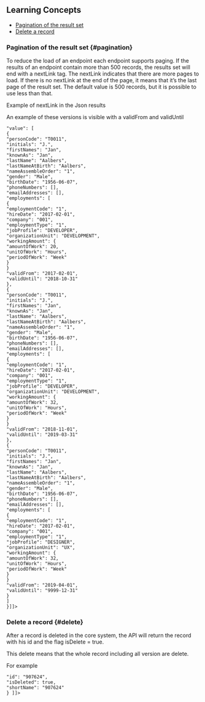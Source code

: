 ## Learning Concepts
* [Pagination of the result set](#pagination)
* [Delete a record](#delete)

### Pagination of the result set {#pagination}
To reduce the load of an endpoint each endpoint supports paging. If the results of an endpoint contain more than 500 records, the results set will end with a nextLink tag. The nextLink indicates that there are more pages to load. If there is no nextLink at the end of the page, it means that it’s the last page of the result set. The default value is 500 records, but it is possible to use less than that.

Example of nextLink in the Json results

An example of these versions is visible with a validFrom and validUntil
```
"value": [
{
"personCode": "T0011",
"initials": "J.",
"firstNames": "Jan",
"knownAs": "Jan",
"lastName": "Aalbers",
"lastNameAtBirth": "Aalbers",
"nameAssembleOrder": "1",
"gender": "Male",
"birthDate": "1956-06-07",
"phoneNumbers": [],
"emailAddresses": [],
"employments": [
{
"employmentCode": "1",
"hireDate": "2017-02-01",
"company": "001",
"employmentType": "1",
"jobProfile": "DEVELOPER",
"organizationUnit": "DEVELOPMENT",
"workingAmount": {
"amountOfWork": 20,
"unitOfWork": "Hours",
"periodOfWork": "Week"
}
}
"validFrom": "2017-02-01",
"validUntil": "2018-10-31"
},
{
"personCode": "T0011",
"initials": "J.",
"firstNames": "Jan",
"knownAs": "Jan",
"lastName": "Aalbers",
"lastNameAtBirth": "Aalbers",
"nameAssembleOrder": "1",
"gender": "Male",
"birthDate": "1956-06-07",
"phoneNumbers": [],
"emailAddresses": [],
"employments": [
{
"employmentCode": "1",
"hireDate": "2017-02-01",
"company": "001",
"employmentType": "1",
"jobProfile": "DEVELOPER",
"organizationUnit": "DEVELOPMENT",
"workingAmount": {
"amountOfWork": 32,
"unitOfWork": "Hours",
"periodOfWork": "Week"
}
}
"validFrom": "2018-11-01",
"validUntil": "2019-03-31"
},
{
"personCode": "T0011",
"initials": "J.",
"firstNames": "Jan",
"knownAs": "Jan",
"lastName": "Aalbers",
"lastNameAtBirth": "Aalbers",
"nameAssembleOrder": "1",
"gender": "Male",
"birthDate": "1956-06-07",
"phoneNumbers": [],
"emailAddresses": [],
"employments": [
{
"employmentCode": "1",
"hireDate": "2017-02-01",
"company": "001",
"employmentType": "1",
"jobProfile": "DESIGNER",
"organizationUnit": "UX",
"workingAmount": {
"amountOfWork": 32,
"unitOfWork": "Hours",
"periodOfWork": "Week"
}
}
"validFrom": "2019-04-01",
"validUntil": "9999-12-31"
}
]
}]]>
```

### Delete a record {#delete}
After a record is deleted in the core system, the API will return the record with his id and the flag isDelete = true.

This delete means that the whole record including all version are delete.

For example
```
"id": "907624",
"isDeleted": true,
"shortName": "907624"
} ]]>
```
